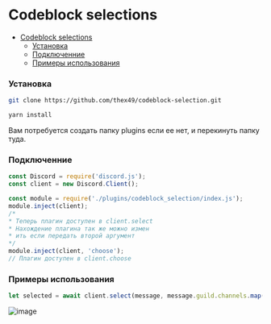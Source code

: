 # Codeblock selections

- [Codeblock selections](#codeblock-selections)
    - [Установка](#%d0%a3%d1%81%d1%82%d0%b0%d0%bd%d0%be%d0%b2%d0%ba%d0%b0)
    - [Подключенние](#%d0%9f%d0%be%d0%b4%d0%ba%d0%bb%d1%8e%d1%87%d0%b5%d0%bd%d0%bd%d0%b8%d0%b5)
    - [Примеры использования](#%d0%9f%d1%80%d0%b8%d0%bc%d0%b5%d1%80%d1%8b-%d0%b8%d1%81%d0%bf%d0%be%d0%bb%d1%8c%d0%b7%d0%be%d0%b2%d0%b0%d0%bd%d0%b8%d1%8f)
### Установка

```bash
git clone https://github.com/thex49/codeblock-selection.git

yarn install
```

Вам потребуется создать папку plugins если ее нет, и перекинуть папку туда.

### Подключенние 
```js
const Discord = require('discord.js');
const client = new Discord.Client();

const module = require('./plugins/codeblock_selection/index.js');
module.inject(client);
/*
* Теперь плагин доступен в client.select
* Нахождение плагина так же можно измен
* ить если передать второй аргумент
*/
module.inject(client, 'choose');
// Плагин доступен в client.choose
```

### Примеры использования 

```js
let selected = await client.select(message, message.guild.channels.map(x=>x.name));
```

![image](http://i.imgur.com/VSNvOUm.png)
